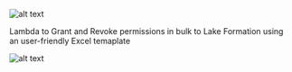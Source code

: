 ![alt text](https://i.ibb.co/bF3Ts2F/excel-to-lf-logo.png)

 Lambda to Grant and Revoke permissions in bulk to Lake Formation using an user-friendly Excel temaplate

![alt text](https://i.ibb.co/Ln00NsB/excel-to-lf-process.png)







